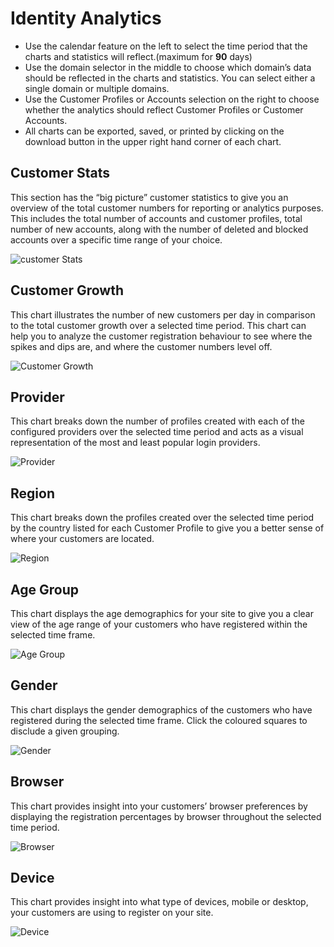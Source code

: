 # Identity Analytics

* Use the calendar feature on the left to select the time period that the charts and statistics will reflect.(maximum for **90** days)
* Use the domain selector in the middle to choose which domain’s data should be reflected in the charts and statistics. You can select either a single domain or multiple domains.
* Use the Customer Profiles or Accounts selection on the right to choose whether the analytics should reflect Customer Profiles or Customer Accounts.
* All charts can be exported, saved, or printed by clicking on the download button in the upper right hand corner of each chart.

## Customer Stats
This section has the “big picture” customer statistics to give you an overview of the total customer numbers for reporting or analytics purposes. This includes the total number of accounts and customer profiles, total number of new accounts, along with the number of deleted and blocked accounts over a specific time range of your choice.

![customer Stats](https://apidocs.lrcontent.com/images/1_3271362f1f7642414e6.88744157.png "customer Stats")

## Customer Growth
This chart illustrates the number of new customers per day in comparison to the total customer growth over a selected time period. This chart can help you to analyze the customer registration behaviour to see where the spikes and dips are, and where the customer numbers level off.

![Customer Growth](https://apidocs.lrcontent.com/images/2_2835662f1f78e53eee9.46082195.png "Customer Growth")

## Provider
This chart breaks down the number of profiles created with each of the configured providers over the selected time period and acts as a visual representation of the most and least popular login providers.

![Provider](https://apidocs.lrcontent.com/images/3_1743362f1f7b876ca59.34723370.png "Provider")

## Region
This chart breaks down the profiles created over the selected time period by the country listed for each Customer Profile to give you a better sense of where your customers are located.

![Region](https://apidocs.lrcontent.com/images/4_2265262f1f7e65098e4.27662127.png "Region")

## Age Group
This chart displays the age demographics for your site to give you a clear view of the age range of your customers who have registered within the selected time frame.

![Age Group](https://apidocs.lrcontent.com/images/5_1142462f1f80fe967d0.29469567.png "Age Group")

## Gender
This chart displays the gender demographics of the customers who have registered during the selected time frame. Click the coloured squares to disclude a given grouping.

![Gender](https://apidocs.lrcontent.com/images/6_2073262f1f832251898.19107303.png "Gender")

## Browser
This chart provides insight into your customers’ browser preferences by displaying the registration percentages by browser throughout the selected time period.

![Browser](https://apidocs.lrcontent.com/images/7_1727962f1f85865e575.50499302.png "Browser")

## Device
This chart provides insight into what type of devices, mobile or desktop, your customers are using to register on your site.

![Device](https://apidocs.lrcontent.com/images/8_1826862f1f87bed4723.23111149.png "Device")
